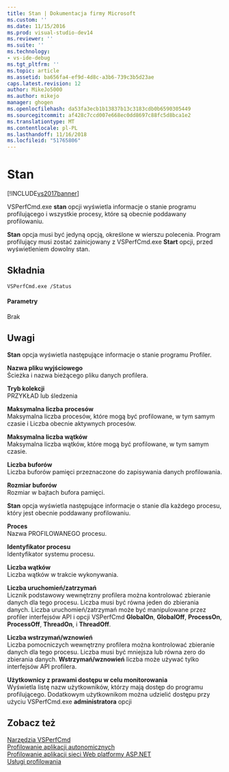 ```yaml
---
title: Stan | Dokumentacja firmy Microsoft
ms.custom: ''
ms.date: 11/15/2016
ms.prod: visual-studio-dev14
ms.reviewer: ''
ms.suite: ''
ms.technology:
- vs-ide-debug
ms.tgt_pltfrm: ''
ms.topic: article
ms.assetid: ba656fa4-ef9d-4d8c-a3b6-739c3b5d23ae
caps.latest.revision: 12
author: MikeJo5000
ms.author: mikejo
manager: ghogen
ms.openlocfilehash: da53fa3ecb1b13837b13c3183cdb0b6590305449
ms.sourcegitcommit: af428c7ccd007e668ec0dd8697c88fc5d8bca1e2
ms.translationtype: MT
ms.contentlocale: pl-PL
ms.lasthandoff: 11/16/2018
ms.locfileid: "51765806"
---
```

# <a name="status"></a>Stan
[!INCLUDE[vs2017banner](../includes/vs2017banner.md)]

VSPerfCmd.exe **stan** opcji wyświetla informacje o stanie programu profilującego i wszystkie procesy, które są obecnie poddawany profilowaniu.  
  
 **Stan** opcja musi być jedyną opcją, określone w wierszu polecenia. Program profilujący musi zostać zainicjowany z VSPerfCmd.exe **Start** opcji, przed wyświetleniem dowolny stan.  
  
## <a name="syntax"></a>Składnia  
  
```  
VSPerfCmd.exe /Status  
```  
  
#### <a name="parameters"></a>Parametry  
 Brak  
  
## <a name="remarks"></a>Uwagi  
 **Stan** opcja wyświetla następujące informacje o stanie programu Profiler.  
  
 **Nazwa pliku wyjściowego**  
 Ścieżka i nazwa bieżącego pliku danych profilera.  
  
 **Tryb kolekcji**  
 PRZYKŁAD lub śledzenia  
  
 **Maksymalna liczba procesów**  
 Maksymalna liczba procesów, które mogą być profilowane, w tym samym czasie i Liczba obecnie aktywnych procesów.  
  
 **Maksymalna liczba wątków**  
 Maksymalna liczba wątków, które mogą być profilowane, w tym samym czasie.  
  
 **Liczba buforów**  
 Liczba buforów pamięci przeznaczone do zapisywania danych profilowania.  
  
 **Rozmiar buforów**  
 Rozmiar w bajtach bufora pamięci.  
  
 **Stan** opcja wyświetla następujące informacje o stanie dla każdego procesu, który jest obecnie poddawany profilowaniu.  
  
 **Proces**  
 Nazwa PROFILOWANEGO procesu.  
  
 **Identyfikator procesu**  
 Identyfikator systemu procesu.  
  
 **Liczba wątków**  
 Liczba wątków w trakcie wykonywania.  
  
 **Liczba uruchomień/zatrzymań**  
 Licznik podstawowy wewnętrzny profilera można kontrolować zbieranie danych dla tego procesu. Liczba musi być równa jeden do zbierania danych. Liczba uruchomień/zatrzymań może być manipulowane przez profiler interfejsów API i opcji VSPerfCmd **GlobalOn**, **GlobalOff**, **ProcessOn**, **ProcessOff**, **ThreadOn**, i **ThreadOff**.  
  
 **Liczba wstrzymań/wznowień**  
 Liczba pomocniczych wewnętrzny profilera można kontrolować zbieranie danych dla tego procesu. Liczba musi być mniejsza lub równa zero do zbierania danych. **Wstrzymań/wznowień** liczba może używać tylko interfejsów API profilera.  
  
 **Użytkownicy z prawami dostępu w celu monitorowania**  
 Wyświetla listę nazw użytkowników, którzy mają dostęp do programu profilującego. Dodatkowym użytkownikom można udzielić dostępu przy użyciu VSPerfCmd.exe **administratora** opcji  
  
## <a name="see-also"></a>Zobacz też  
 [Narzędzia VSPerfCmd](../profiling/vsperfcmd.md)   
 [Profilowanie aplikacji autonomicznych](../profiling/command-line-profiling-of-stand-alone-applications.md)   
 [Profilowanie aplikacji sieci Web platformy ASP.NET](../profiling/command-line-profiling-of-aspnet-web-applications.md)   
 [Usługi profilowania](../profiling/command-line-profiling-of-services.md)



